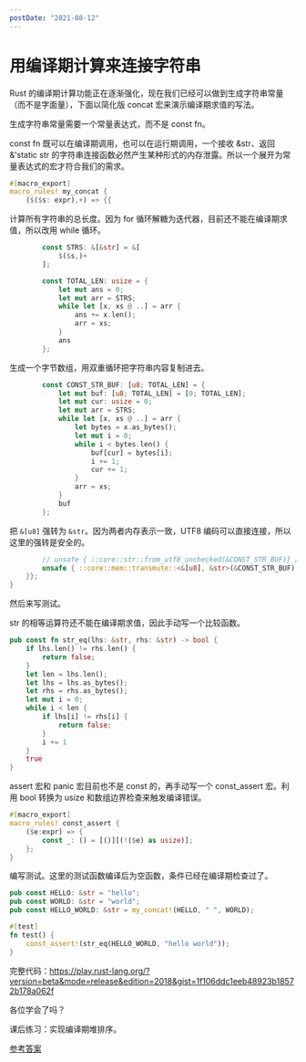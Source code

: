 ```yaml
---
postDate: "2021-08-12"
---
```


# 用编译期计算来连接字符串

Rust 的编译期计算功能正在逐渐强化，现在我们已经可以做到生成字符串常量（而不是字面量），下面以简化版 concat 宏来演示编译期求值的写法。

生成字符串常量需要一个常量表达式，而不是 const fn。

const fn 既可以在编译期调用，也可以在运行期调用，一个接收 &str、返回 &'static str 的字符串连接函数必然产生某种形式的内存泄露。所以一个展开为常量表达式的宏才符合我们的需求。

```rust
#[macro_export]
macro_rules! my_concat {
    ($($s: expr),+) => {{
```

计算所有字符串的总长度。因为 for 循环解糖为迭代器，目前还不能在编译期求值，所以改用 while 循环。

```rust
        const STRS: &[&str] = &[
            $($s,)+
        ];

        const TOTAL_LEN: usize = {
            let mut ans = 0;
            let mut arr = STRS;
            while let [x, xs @ ..] = arr {
                ans += x.len();
                arr = xs;
            }
            ans
        };
```

生成一个字节数组，用双重循环把字符串内容复制进去。

```rust
        const CONST_STR_BUF: [u8; TOTAL_LEN] = {
            let mut buf: [u8; TOTAL_LEN] = [0; TOTAL_LEN];
            let mut cur: usize = 0;
            let mut arr = STRS;
            while let [x, xs @ ..] = arr {
                let bytes = x.as_bytes();
                let mut i = 0;
                while i < bytes.len() {
                    buf[cur] = bytes[i];
                    i += 1;
                    cur += 1;
                }
                arr = xs;
            }
            buf
        };
```

把 `&[u8]` 强转为 `&str`。因为两者内存表示一致，UTF8 编码可以直接连接，所以这里的强转是安全的。

```rust
        // unsafe { ::core::str::from_utf8_unchecked(&CONST_STR_BUF)} // const since 1.55
        unsafe { ::core::mem::transmute::<&[u8], &str>(&CONST_STR_BUF) }
    }};
}
```

然后来写测试。

str 的相等运算符还不能在编译期求值，因此手动写一个比较函数。

```rust
pub const fn str_eq(lhs: &str, rhs: &str) -> bool {
    if lhs.len() != rhs.len() {
        return false;
    }
    let len = lhs.len();
    let lhs = lhs.as_bytes();
    let rhs = rhs.as_bytes();
    let mut i = 0;
    while i < len {
        if lhs[i] != rhs[i] {
            return false;
        }
        i += 1
    }
    true
}
```

assert 宏和 panic 宏目前也不是 const 的，再手动写一个 const_assert 宏。利用 bool 转换为 usize 和数组边界检查来触发编译错误。

```rust
#[macro_export]
macro_rules! const_assert {
    ($e:expr) => {
        const _: () = [()][(!($e) as usize)];
    };
}
```

编写测试。这里的测试函数编译后为空函数，条件已经在编译期检查过了。

```rust
pub const HELLO: &str = "hello";
pub const WORLD: &str = "world";
pub const HELLO_WORLD: &str = my_concat!(HELLO, " ", WORLD);

#[test]
fn test() {
    const_assert!(str_eq(HELLO_WORLD, "hello world"));
}
```

完整代码：<https://play.rust-lang.org/?version=beta&mode=release&edition=2018&gist=1f106ddc1eeb48923b18572b178a062f>

各位学会了吗？

课后练习：实现编译期堆排序。

[参考答案](https://play.rust-lang.org/?version=stable&mode=debug&edition=2018&gist=28fb96a85795b39b44e03389d8cdbbee)
